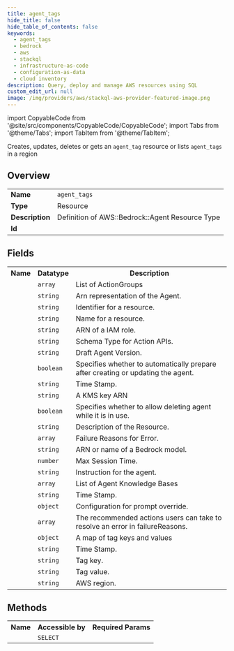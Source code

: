 ```yaml
---
title: agent_tags
hide_title: false
hide_table_of_contents: false
keywords:
  - agent_tags
  - bedrock
  - aws
  - stackql
  - infrastructure-as-code
  - configuration-as-data
  - cloud inventory
description: Query, deploy and manage AWS resources using SQL
custom_edit_url: null
image: /img/providers/aws/stackql-aws-provider-featured-image.png
---
```


import CopyableCode from '@site/src/components/CopyableCode/CopyableCode';
import Tabs from '@theme/Tabs';
import TabItem from '@theme/TabItem';

Creates, updates, deletes or gets an <code>agent_tag</code> resource or lists <code>agent_tags</code> in a region

## Overview
<table><tbody>
<tr><td><b>Name</b></td><td><code>agent_tags</code></td></tr>
<tr><td><b>Type</b></td><td>Resource</td></tr>
<tr><td><b>Description</b></td><td>Definition of AWS::Bedrock::Agent Resource Type</td></tr>
<tr><td><b>Id</b></td><td><CopyableCode code="aws.bedrock.agent_tags" /></td></tr>
</tbody></table>

## Fields
<table><tbody><tr><th>Name</th><th>Datatype</th><th>Description</th></tr><tr><td><CopyableCode code="action_groups" /></td><td><code>array</code></td><td>List of ActionGroups</td></tr>
<tr><td><CopyableCode code="agent_arn" /></td><td><code>string</code></td><td>Arn representation of the Agent.</td></tr>
<tr><td><CopyableCode code="agent_id" /></td><td><code>string</code></td><td>Identifier for a resource.</td></tr>
<tr><td><CopyableCode code="agent_name" /></td><td><code>string</code></td><td>Name for a resource.</td></tr>
<tr><td><CopyableCode code="agent_resource_role_arn" /></td><td><code>string</code></td><td>ARN of a IAM role.</td></tr>
<tr><td><CopyableCode code="agent_status" /></td><td><code>string</code></td><td>Schema Type for Action APIs.</td></tr>
<tr><td><CopyableCode code="agent_version" /></td><td><code>string</code></td><td>Draft Agent Version.</td></tr>
<tr><td><CopyableCode code="auto_prepare" /></td><td><code>boolean</code></td><td>Specifies whether to automatically prepare after creating or updating the agent.</td></tr>
<tr><td><CopyableCode code="created_at" /></td><td><code>string</code></td><td>Time Stamp.</td></tr>
<tr><td><CopyableCode code="customer_encryption_key_arn" /></td><td><code>string</code></td><td>A KMS key ARN</td></tr>
<tr><td><CopyableCode code="skip_resource_in_use_check_on_delete" /></td><td><code>boolean</code></td><td>Specifies whether to allow deleting agent while it is in use.</td></tr>
<tr><td><CopyableCode code="description" /></td><td><code>string</code></td><td>Description of the Resource.</td></tr>
<tr><td><CopyableCode code="failure_reasons" /></td><td><code>array</code></td><td>Failure Reasons for Error.</td></tr>
<tr><td><CopyableCode code="foundation_model" /></td><td><code>string</code></td><td>ARN or name of a Bedrock model.</td></tr>
<tr><td><CopyableCode code="idle_session_ttl_in_seconds" /></td><td><code>number</code></td><td>Max Session Time.</td></tr>
<tr><td><CopyableCode code="instruction" /></td><td><code>string</code></td><td>Instruction for the agent.</td></tr>
<tr><td><CopyableCode code="knowledge_bases" /></td><td><code>array</code></td><td>List of Agent Knowledge Bases</td></tr>
<tr><td><CopyableCode code="prepared_at" /></td><td><code>string</code></td><td>Time Stamp.</td></tr>
<tr><td><CopyableCode code="prompt_override_configuration" /></td><td><code>object</code></td><td>Configuration for prompt override.</td></tr>
<tr><td><CopyableCode code="recommended_actions" /></td><td><code>array</code></td><td>The recommended actions users can take to resolve an error in failureReasons.</td></tr>
<tr><td><CopyableCode code="test_alias_tags" /></td><td><code>object</code></td><td>A map of tag keys and values</td></tr>
<tr><td><CopyableCode code="updated_at" /></td><td><code>string</code></td><td>Time Stamp.</td></tr>
<tr><td><CopyableCode code="tag_key" /></td><td><code>string</code></td><td>Tag key.</td></tr>
<tr><td><CopyableCode code="tag_value" /></td><td><code>string</code></td><td>Tag value.</td></tr>
<tr><td><CopyableCode code="region" /></td><td><code>string</code></td><td>AWS region.</td></tr>
</tbody></table>

## Methods

<table><tbody>
  <tr>
    <th>Name</th>
    <th>Accessible by</th>
    <th>Required Params</th>
  </tr>
  <tr>
    <td><CopyableCode code="view" /></td>
    <td><code>SELECT</code></td>
    <td><CopyableCode code="region" /></td>
  </tr>
</tbody></table>








